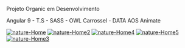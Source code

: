 Projeto Organic em Desenvolvimento 

Angular 9 - T.S - SASS - OWL Carrossel  - DATA AOS Animate

<a href="https://ibb.co/QvcZnL2"><img src="https://i.ibb.co/PGYR4K7/nature-Home.jpg" alt="nature-Home" border="0"></a>
<a href="https://ibb.co/jW3XV96"><img src="https://i.ibb.co/9Vy5wm8/nature-Home2.jpg" alt="nature-Home2" border="0"></a>
<a href="https://ibb.co/nBZFYST"><img src="https://i.ibb.co/cwMjZdP/nature-Home4.jpg" alt="nature-Home4" border="0"></a>
<a href="https://ibb.co/3pGnNfj"><img src="https://i.ibb.co/hBhSWX4/nature-Home5.jpg" alt="nature-Home5" border="0"></a>
<a href="https://ibb.co/rd5bNmw"><img src="https://i.ibb.co/fDr8L2x/nature-Home3.jpg" alt="nature-Home3" border="0"></a>

